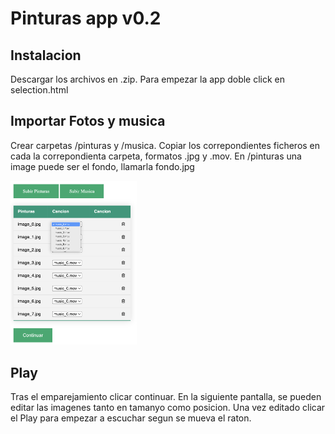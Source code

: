 # Pinturas app v0.2

## Instalacion
Descargar los archivos en .zip. Para empezar la app doble click en selection.html

## Importar Fotos y musica
Crear carpetas /pinturas y /musica. Copiar los correpondientes ficheros en cada la correpondienta carpeta, formatos .jpg y .mov. 
En /pinturas una image puede ser el fondo, llamarla fondo.jpg

<img src='./img/screenshot.png' width=40%>

## Play
Tras el emparejamiento clicar continuar. En la siguiente pantalla, se pueden editar las imagenes tanto en tamanyo como posicion. Una vez editado clicar el Play para empezar a escuchar segun se mueva el raton. 